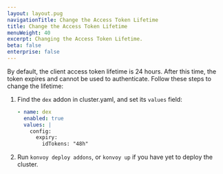 ```yaml
---
layout: layout.pug
navigationTitle: Change the Access Token Lifetime
title: Change the Access Token Lifetime
menuWeight: 40
excerpt: Changing the Access Token Lifetime.
beta: false
enterprise: false
---
```


By default, the client access token lifetime is 24 hours. After this time, the token expires and cannot be used to authenticate. Follow these steps to change the lifetime:

1.  Find the `dex` addon in cluster.yaml, and set its `values` field:

    ```yaml
    - name: dex
      enabled: true
      values: |
        config:
          expiry:
            idTokens: "48h"
    ```

2.  Run `konvoy deploy addons`, or `konvoy up` if you have yet to deploy the cluster.
